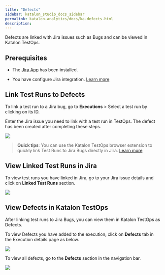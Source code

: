 ```yaml
---
title: "Defects" 
sidebar: katalon_studio_docs_sidebar
permalink: katalon-analytics/docs/ka-defects.html 
description: 
---
```

Defects are linked with Jira issues such as Bugs and can be viewed in Katalon TestOps.

## Prerequisites

- The [Jira App](https://marketplace.atlassian.com/apps/1217501/katalon-bdd-test-automation-for-jira) has been installed.

- You have configure Jira integration. [Learn more](https://docs.katalon.com/katalon-analytics/docs/kt-jira-config.html)

## Link Test Runs to Defects

To link a test run to a Jira bug, go to **Executions** > Select a test run by clicking on its ID.

Enter the Jira issue you need to link with a test run in TestOps. The defect has been created after completing these steps.

<img src="https://github.com/katalon-studio/docs-images/raw/master/katalon-analytics/docs/ka-integration-jira/test-run-testops.png" width="" height="">

> **Quick tips**: You can use the Katalon TestOps browser extension to quickly link Test Runs to Jira Bugs directly in Jira. [Learn more](https://docs.katalon.com/katalon-analytics/docs/kt-jira-issue.html)

## View Linked Test Runs in Jira

To view test runs you have linked in Jira, go to your Jira issue details and click on **Linked Test Runs** section.

<img src="https://github.com/katalon-studio/docs-images/raw/master/katalon-analytics/docs/ka-integration-jira/linked-test-run.png" width="" height="">

## View Defects in Katalon TestOps

After linking test runs to Jira Bugs, you can view them in Katalon TestOps as Defects.

To view Defects you have added to the execution, click on **Defects** tab in the Execution details page as below.


<img src="https://github.com/katalon-studio/docs-images/raw/master/katalon-analytics/docs/ka-integration-jira/defect-tab.png" width="" height="">

To view all defects, go to the **Defects** section in the navigation bar.

<img src="https://github.com/katalon-studio/docs-images/raw/master/katalon-analytics/docs/ka-integration-jira/defect-menu.png" width="" height="">